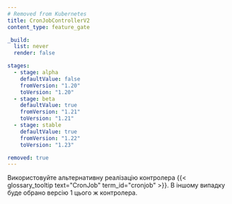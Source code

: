 ```yaml
---
# Removed from Kubernetes
title: CronJobControllerV2
content_type: feature_gate

_build:
  list: never
  render: false

stages:
  - stage: alpha 
    defaultValue: false
    fromVersion: "1.20"
    toVersion: "1.20"
  - stage: beta 
    defaultValue: true
    fromVersion: "1.21"
    toVersion: "1.21"    
  - stage: stable
    defaultValue: true
    fromVersion: "1.22"
    toVersion: "1.23"

removed: true  
---
```

Використовуйте альтернативну реалізацію контролера {{< glossary_tooltip text="CronJob" term_id="cronjob" >}}. В іншому випадку буде обрано версію 1 цього ж контролера.
